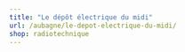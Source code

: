 ```yaml
---
title: "Le dépôt électrique du midi"
url: /aubagne/le-depot-electrique-du-midi/
shop: radiotechnique
---
```

